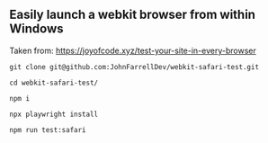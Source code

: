 ## Easily launch a webkit browser from within Windows

Taken from: https://joyofcode.xyz/test-your-site-in-every-browser


```
git clone git@github.com:JohnFarrellDev/webkit-safari-test.git
```

```
cd webkit-safari-test/
```

```
npm i
```

```
npx playwright install
```

```
npm run test:safari
```
